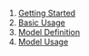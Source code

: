 1. [Getting Started](./GettingStarted.md)
2. [Basic Usage](./BasicUsage.md)
3. [Model Definition](./ModelDefinition.md)
4. [Model Usage](./ModelUsage.md)
